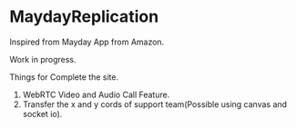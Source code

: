 # MaydayReplication

Inspired from Mayday App from Amazon. 

Work in progress.

Things for Complete the site.
1. WebRTC Video and Audio Call Feature.
2. Transfer the x and y cords of support team(Possible using canvas and socket io).

